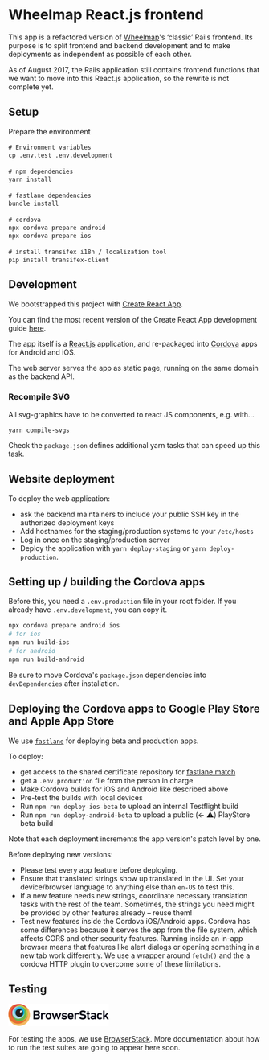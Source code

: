 # Wheelmap React.js frontend

This app is a refactored version of [Wheelmap](https://www.wheelmap.org)'s ‘classic’ Rails frontend.
Its purpose is to split frontend and backend development and to make deployments as independent as
possible of each other.

As of August 2017, the Rails application still contains frontend functions that we want to move into
this React.js application, so the rewrite is not complete yet.


## Setup

Prepare the environment

```
# Environment variables
cp .env.test .env.development

# npm dependencies
yarn install

# fastlane dependencies
bundle install

# cordova
npx cordova prepare android
npx cordova prepare ios

# install transifex i18n / localization tool
pip install transifex-client 
```

## Development

We bootstrapped this project with [Create React App](https://github.com/facebookincubator/create-react-app).

You can find the most recent version of the Create React App development guide [here](https://github.com/facebookincubator/create-react-app/blob/master/packages/react-scripts/template/README.md).

The app itself is a [React.js](https://facebook.github.io/react/) application, and re-packaged into
[Cordova](https://cordova.apache.org/docs/en/latest/config_ref/) apps for Android and iOS.

The web server serves the app as static page, running on the same domain as the backend API.


### Recompile SVG
All svg-graphics have to be converted to react JS components, e.g. with...

```
yarn compile-svgs
```

Check the `package.json` defines additional yarn tasks that can speed up this task.


## Website deployment

To deploy the web application:

- ask the backend maintainers to include your public SSH key in the authorized deployment keys
- Add hostnames for the staging/production systems to your `/etc/hosts`
- Log in once on the staging/production server
- Deploy the application with `yarn deploy-staging` or `yarn deploy-production`.

## Setting up / building the Cordova apps

Before this, you need a `.env.production` file in your root folder. If you already have `.env.development`, you can copy it.

```bash
npx cordova prepare android ios
# for ios
npm run build-ios
# for android 
npm run build-android
```

Be sure to move Cordova's `package.json` dependencies into `devDependencies` after installation.

## Deploying the Cordova apps to Google Play Store and Apple App Store

We use [`fastlane`](https://fastlane.tools/) for deploying beta and production apps.

To deploy:

- get access to the shared certificate repository for [fastlane match](https://docs.fastlane.tools/actions/match/)
- get a `.env.production` file from the person in charge
- Make Cordova builds for iOS and Android like described above
- Pre-test the builds with local devices
- Run `npm run deploy-ios-beta` to upload an internal Testflight build
- Run `npm run deploy-android-beta` to upload a public (← ⚠️) PlayStore beta build

Note that each deployment increments the app version's patch level by one.

Before deploying new versions:

- Please test every app feature before deploying.
- Ensure that translated strings show up translated in the UI. Set your device/browser language to anything else than `en-US` to test this.
- If a new feature needs new strings, coordinate necessary translation tasks with the rest of the team. Sometimes, the strings you need might be provided by other features already – reuse them!
- Test new features inside the Cordova iOS/Android apps. Cordova has some differences because it serves the app from the file system, which affects CORS and other security features. Running inside an in-app browser means that features like alert dialogs or opening something in a new tab work differently. We use a wrapper around `fetch()` and the a cordova HTTP plugin to overcome some of these limitations.

## Testing

<a href="https://browserstack.com"><img src="public/images/Browserstack-logo.svg" width="200px"></a>

For testing the apps, we use [BrowserStack](https://browserstack.com). More documentation about how to run the test suites are going to appear here soon.


